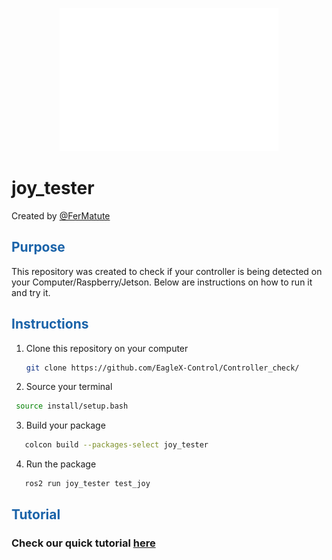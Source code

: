 
<p style="text-align: center;">
  <img src="_assets/logo_blanco.png" alt="logo" style="width:350px;"/>
  </p>

# joy_tester
Created by [@FerMatute](https://github.com/FerMatute)

## <span style="color: rgb(26, 99, 169);">**Purpose**</span>
This repository was created to check if your controller is being detected on your Computer/Raspberry/Jetson. Below are instructions on how to run it and try it.

## <span style="color: rgb(26, 99, 169);">**Instructions**</span>
1. Clone this repository on your computer
   ```sh
   git clone https://github.com/EagleX-Control/Controller_check/

2. Source your terminal
  ```sh
   source install/setup.bash
  ```

3. Build your package
```sh
   colcon build --packages-select joy_tester
  ```

4. Run the package
```sh
   ros2 run joy_tester test_joy
```
   
## <span style="color: rgb(26, 99, 169);">**Tutorial**</span>
### Check our quick tutorial [here](https://www.youtube.com/watch?v=dQw4w9WgXcQ)
